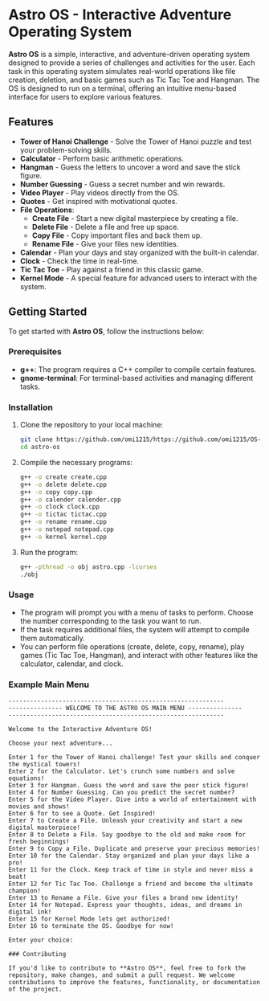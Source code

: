 # Astro OS - Interactive Adventure Operating System

**Astro OS** is a simple, interactive, and adventure-driven operating system designed to provide a series of challenges and activities for the user. Each task in this operating system simulates real-world operations like file creation, deletion, and basic games such as Tic Tac Toe and Hangman. The OS is designed to run on a terminal, offering an intuitive menu-based interface for users to explore various features.

## Features

- **Tower of Hanoi Challenge** - Solve the Tower of Hanoi puzzle and test your problem-solving skills.
- **Calculator** - Perform basic arithmetic operations.
- **Hangman** - Guess the letters to uncover a word and save the stick figure.
- **Number Guessing** - Guess a secret number and win rewards.
- **Video Player** - Play videos directly from the OS.
- **Quotes** - Get inspired with motivational quotes.
- **File Operations**:
  - **Create File** - Start a new digital masterpiece by creating a file.
  - **Delete File** - Delete a file and free up space.
  - **Copy File** - Copy important files and back them up.
  - **Rename File** - Give your files new identities.
- **Calendar** - Plan your days and stay organized with the built-in calendar.
- **Clock** - Check the time in real-time.
- **Tic Tac Toe** - Play against a friend in this classic game.
- **Kernel Mode** - A special feature for advanced users to interact with the system.

## Getting Started

To get started with **Astro OS**, follow the instructions below:

### Prerequisites

- **g++**: The program requires a C++ compiler to compile certain features.
- **gnome-terminal**: For terminal-based activities and managing different tasks.

### Installation

1. Clone the repository to your local machine:

   ```bash
   git clone https://github.com/omi1215/https://github.com/omi1215/OS-Simulation.git
   cd astro-os
   ```

2. Compile the necessary programs:

   ```bash
   g++ -o create create.cpp
   g++ -o delete delete.cpp
   g++ -o copy copy.cpp
   g++ -o calender calender.cpp
   g++ -o clock clock.cpp
   g++ -o tictac tictac.cpp
   g++ -o rename rename.cpp
   g++ -o notepad notepad.cpp
   g++ -o kernel kernel.cpp
   ```

3. Run the program:

   ```bash
   g++ -pthread -o obj astro.cpp -lcurses
   ./obj
   ```

### Usage

- The program will prompt you with a menu of tasks to perform. Choose the number corresponding to the task you want to run.
- If the task requires additional files, the system will attempt to compile them automatically.
- You can perform file operations (create, delete, copy, rename), play games (Tic Tac Toe, Hangman), and interact with other features like the calculator, calendar, and clock.

### Example Main Menu

```text
------------------------------------------------------------
--------------- WELCOME TO THE ASTRO OS MAIN MENU ---------------
------------------------------------------------------------

Welcome to the Interactive Adventure OS!

Choose your next adventure...

Enter 1 for the Tower of Hanoi challenge! Test your skills and conquer the mystical towers!
Enter 2 for the Calculator. Let's crunch some numbers and solve equations!
Enter 3 for Hangman. Guess the word and save the poor stick figure!
Enter 4 for Number Guessing. Can you predict the secret number?
Enter 5 for the Video Player. Dive into a world of entertainment with movies and shows!
Enter 6 for to see a Quote. Get Inspired!
Enter 7 to Create a File. Unleash your creativity and start a new digital masterpiece!
Enter 8 to Delete a File. Say goodbye to the old and make room for fresh beginnings!
Enter 9 to Copy a File. Duplicate and preserve your precious memories!
Enter 10 for the Calendar. Stay organized and plan your days like a pro!
Enter 11 for the Clock. Keep track of time in style and never miss a beat!
Enter 12 for Tic Tac Toe. Challenge a friend and become the ultimate champion!
Enter 13 to Rename a File. Give your files a brand new identity!
Enter 14 for Notepad. Express your thoughts, ideas, and dreams in digital ink!
Enter 15 for Kernel Mode lets get authorized!
Enter 16 to terminate the OS. Goodbye for now!

Enter your choice: 

### Contributing

If you'd like to contribute to **Astro OS**, feel free to fork the repository, make changes, and submit a pull request. We welcome contributions to improve the features, functionality, or documentation of the project.
